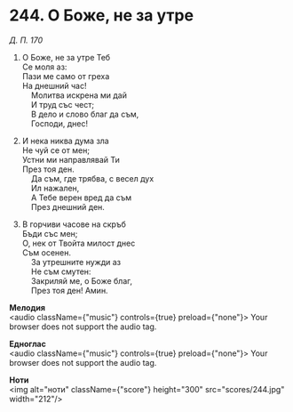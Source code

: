 # 244. О Боже, не за утре  

*Д. П. 170*  

1. О Боже, не за утре Теб  
Се моля аз:  
Пази ме само от греха  
На днешний час!  
    Молитва искрена ми дай  
    И труд със чест;  
    В дело и слово благ да съм,  
    Господи, днес!  

2. И нека никва дума зла  
Не чуй се от мен;  
Устни ми направлявай Ти  
През тоя ден.  
    Да съм, где трябва, с весел дух  
    Ил нажален,  
    А Тебе верен вред да съм  
    През днешний ден.  

3. В горчиви часове на скръб  
Бъди със мен;  
О, нек от Твойта милост днес  
Съм осенен.  
    За утрешните нужди аз  
    Не съм смутен:  
    Закриляй ме, о Боже благ,  
    През тоя ден! Амин.  

__Мелодия__  
<audio className={"music"} controls={true} preload={"none"}><source src="mp3/244.mp3" type="audio/mpeg"/>
Your browser does not support the audio tag.
</audio>  

__Едноглас__  
<audio className={"music"} controls={true} preload={"none"}><source src="transp/244.mp3" type="audio/mpeg"/>
Your browser does not support the audio tag.
</audio>  

__Ноти__  
<img alt="ноти" className={"score"} height="300" src="scores/244.jpg" width="212"/>
